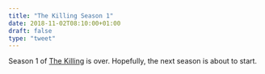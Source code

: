 ```yaml
---
title: "The Killing Season 1"
date: 2018-11-02T08:10:00+01:00
draft: false
type: "tweet"
---
```


Season 1 of [The Killing](https://en.wikipedia.org/wiki/The%5FKilling%5F(Danish%5FTV%5Fseries)) is over. Hopefully, the next season is about to start.
